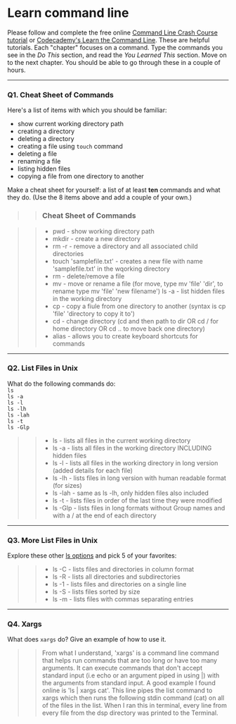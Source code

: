 # Learn command line

Please follow and complete the free online [Command Line Crash Course
tutorial](https://web.archive.org/web/20160708171659/http://cli.learncodethehardway.org/book/) or [Codecademy's Learn the Command Line](https://www.codecademy.com/learn/learn-the-command-line). These are helpful tutorials. Each "chapter" focuses on a command. Type the commands you see in the _Do This_ section, and read the _You Learned This_ section. Move on to the next chapter. You should be able to go through these in a couple of hours.

---

### Q1.  Cheat Sheet of Commands  

Here's a list of items with which you should be familiar:  
* show current working directory path
* creating a directory
* deleting a directory
* creating a file using `touch` command
* deleting a file
* renaming a file
* listing hidden files
* copying a file from one directory to another

Make a cheat sheet for yourself: a list of at least **ten** commands and what they do.  (Use the 8 items above and add a couple of your own.)  

>> ### **Cheat Sheet of Commands**

>> + pwd - show working directory path
>> + mkdir - create a new directory
>> + rm -r - remove a directory and all associated child directories
>> + touch 'samplefile.txt' - creates a new file with name 'samplefile.txt' in the wqorking directory
>> + rm - delete/remove a file
>> + mv - move or rename a file (for move, type mv 'file' 'dir', to rename type mv 'file' 'new filename')
>> ls -a - list hidden files in the working directory
>> + cp - copy a fiule from one directory to another (syntax is cp 'file' 'directory to copy it to')
>> + cd - change directory (cd and then path to dir OR cd / for home directory OR cd .. to move back one directory)
>> + alias - allows you to create keyboard shortcuts for commands 

---

### Q2.  List Files in Unix   

What do the following commands do:  
`ls`  
`ls -a`  
`ls -l`  
`ls -lh`  
`ls -lah`  
`ls -t`  
`ls -Glp`  

>> + ls - lists all files in the current  working directory
>> + ls -a - lists all files in the working directory INCLUDING hidden files
>> + ls -l - lists all files in the working directory in long version (added details for each file)
>> + ls -lh - lists files in long version with human readable format (for sizes)
>> + ls -lah - same as ls -lh, only hidden files also included
>> + ls -t - lists files in order of the last time they were modified
>> + ls -Glp - lists files in long formats without Group names and with a / at the end of each directory

---

### Q3.  More List Files in Unix  

Explore these other [ls options](http://www.techonthenet.com/unix/basic/ls.php) and pick 5 of your favorites:

>> + ls -C - lists files and directories in column format
>> + ls -R - lists all directories and subdirectories
>> + ls -1 - lists files and directories on a single line
>> + ls -S - lists files sorted by size
>> + ls -m - lists files with commas separating entries
---

### Q4.  Xargs   

What does `xargs` do? Give an example of how to use it.

>> From what I understand, 'xargs' is a command line command that helps run commands that are too long or have too many arguments.  It can execute commands that don't accept standard input (i.e echo or an argument piped in using |) with the arguments from standard input.
>> A good example I found online is 'ls | xargs cat'.  This line pipes the list command to xargs which then runs the following stdin command (cat) on all of the files in the list.  When I ran this in terminal, every line from every file from the dsp directory was printed to the Terminal.    

 

